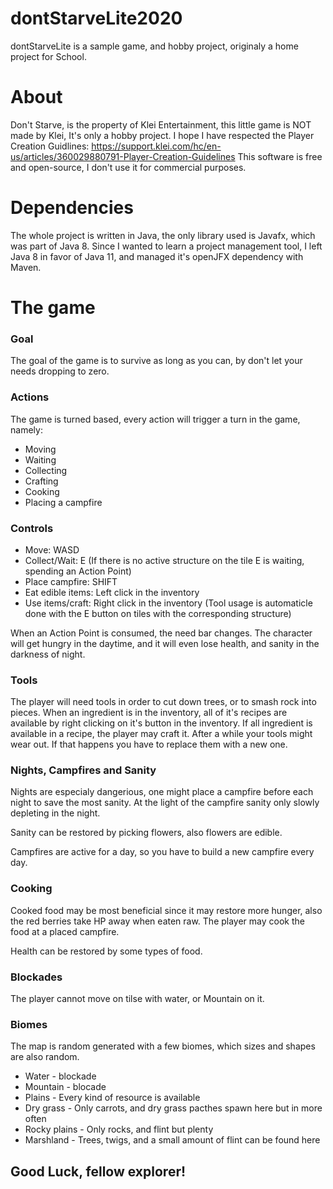 # dontStarveLite2020
dontStarveLite is a sample game, and hobby project, originaly a home project for School.
# About
Don't Starve, is the property of Klei Entertainment, this little game is NOT made by Klei, It's only a hobby project.
I hope I have respected the Player Creation Guidlines: https://support.klei.com/hc/en-us/articles/360029880791-Player-Creation-Guidelines
This software is free and open-source, I don't use it for commercial purposes.

# Dependencies
The whole project is written in Java, the only library used is Javafx, which was part of Java 8. Since I wanted to learn a project management tool, I left Java 8 in favor of Java 11, and managed it's openJFX dependency with Maven.

# The game

### Goal
The goal of the game is to survive as long as you can, by don't let your needs dropping to zero.

### Actions
The game is turned based, every action will trigger a turn in the game, namely:
* Moving
* Waiting
* Collecting
* Crafting
* Cooking
* Placing a campfire

### Controls
* Move: WASD
* Collect/Wait: E (If there is no active structure on the tile E is waiting, spending an Action Point)
* Place campfire: SHIFT
* Eat edible items: Left click in the inventory
* Use items/craft: Right click in the inventory (Tool usage is automaticle done with the E button on tiles with the corresponding structure)

When an Action Point is consumed, the need bar changes. The character will get hungry in the daytime, and it will even lose health, and sanity in the darkness of night.

### Tools
The player will need tools in order to cut down trees, or to smash rock into pieces. When an ingredient is in the inventory, all of it's recipes are available by right clicking on it's button in the inventory. If all ingredient is available in a recipe, the player may craft it. After a while your tools might wear out. If that happens you have to replace them with a new one.

### Nights, Campfires and Sanity
Nights are especialy dangerious, one might place a campfire before each night to save the most sanity. At the light of the campfire sanity only slowly depleting in the night.

Sanity can be restored by picking flowers, also flowers are edible.

Campfires are active for a day, so you have to build a new campfire every day.

### Cooking
Cooked food may be most beneficial since it may restore more hunger, also the red berries take HP away when eaten raw. The player may cook the food at a placed campfire.

Health can be restored by some types of food.

### Blockades
The player cannot move on tilse with water, or Mountain on it.

### Biomes
The map is random generated with a few biomes, which sizes and shapes are also random.
* Water - blockade
* Mountain - blocade
* Plains - Every kind of resource is available
* Dry grass - Only carrots, and dry grass pacthes spawn here but in more often
* Rocky plains - Only rocks, and flint but plenty
* Marshland - Trees, twigs, and a small amount of flint can be found here

## Good Luck, fellow explorer!
